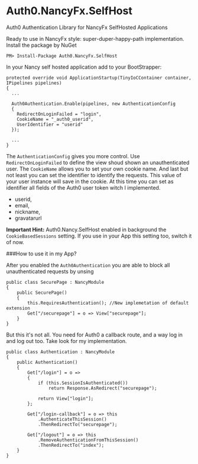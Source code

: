 Auth0.NancyFx.SelfHost
======================

Auth0 Authentication Library for NancyFx SelfHosted Applications

Ready to use in NancyFx style: super-duper-happy-path implementation. Install the package by NuGet

    PM> Install-Package Auth0.NancyFx.SelfHost
   
In your Nancy self hosted application add to your BootStrapper:


    protected override void ApplicationStartup(TinyIoCContainer container, IPipelines pipelines)
    {
      ...
            
      Auth0Authentication.Enable(pipelines, new AuthenticationConfig
      {
        RedirectOnLoginFailed = "login",
        CookieName = "_auth0_userid",
        UserIdentifier = "userid"
      });
            
      ...
    }
    
The `AuthenticationConfig` gives you more control. Use `RedirectOnLoginFailed` to define the view shoud shown an unauthenticated user. The `CookieName` allows you to set your own cookie name. And last but not least you can set the identifier to identify the requests. This value of your user instance will save in the cookie. At this time you can set as identifier all fields of the Auth0 user token witch I implemented.

 * userid,
 * email,
 * nickname,
 * gravatarurl

**Important Hint:** Auth0.Nancy.SelfHost enabled in background the `CookieBasedSessions` setting. If you use in your App this setting too, switch it of now.


###How to use it in my App?

After you enabled the `Auth0Authentication` you are able to block all unauthenticated requests by unsing


    public class SecurePage : NancyModule
    {
        public SecurePage()
        {
            this.RequiresAuthentication(); //New implemetation of default extension
            Get["/securepage"] = o => View["securepage"];
        }
    }
    
    
But this it's not all. You need for Auth0 a callback route, and a way log in and log out too. Take look for my implementation.

    public class Authentication : NancyModule
    {
        public Authentication()
        {
            Get["/login"] = o =>
            {
                if (this.SessionIsAuthenticated())
                    return Response.AsRedirect("securepage");

                return View["login"];
            };

            Get["/login-callback"] = o => this
                .AuthenticateThisSession()
                .ThenRedirectTo("securepage");

            Get["/logout"] = o => this
                .RemoveAuthenticationFromThisSession()
                .ThenRedirectTo("index");
        }
    }
